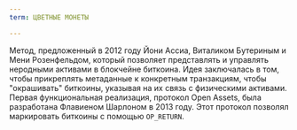```yaml
---
term: ЦВЕТНЫЕ МОНЕТЫ

---
```

Метод, предложенный в 2012 году Йони Ассиа, Виталиком Бутериным и Мени Розенфельдом, который позволяет представлять и управлять неродными активами в блокчейне биткоина. Идея заключалась в том, чтобы прикреплять метаданные к конкретным транзакциям, чтобы "окрашивать" биткоины, указывая на их связь с физическими активами. Первая функциональная реализация, протокол Open Assets, была разработана Флавиеном Шарлоном в 2013 году. Этот протокол позволял маркировать биткоины с помощью `OP_RETURN`.